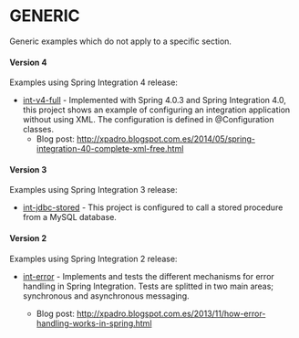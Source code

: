 # GENERIC
Generic examples which do not apply to a specific section.
#### Version 4
Examples using Spring Integration 4 release:

* [int-v4-full] - Implemented with Spring 4.0.3 and Spring Integration 4.0, this project shows an example of configuring an integration application without using XML. The configuration is defined in @Configuration classes.
  * Blog post: http://xpadro.blogspot.com.es/2014/05/spring-integration-40-complete-xml-free.html
  
#### Version 3
Examples using Spring Integration 3 release:

* [int-jdbc-stored] - This project is configured to call a stored procedure from a MySQL database.
  
#### Version 2
Examples using Spring Integration 2 release:

* [int-error] - Implements and tests the different mechanisms for error handling in Spring Integration. Tests are splitted in two main areas; synchronous and asynchronous messaging.
  * Blog post: http://xpadro.blogspot.com.es/2013/11/how-error-handling-works-in-spring.html



   [int-error]: https://github.com/xpadro/spring-integration/tree/master/generic/int-error
   [int-jdbc-stored]: https://github.com/xpadro/spring-integration/tree/master/generic/int-jdbc-stored
   [int-v4-full]: https://github.com/xpadro/spring-integration/tree/master/generic/int-v4-full

